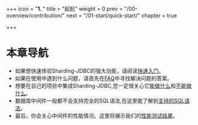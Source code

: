 +++
icon = "<b>1. </b>"
title = "起航"
weight = 0
prev = "/00-overview/contribution/"
next = "/01-start/quick-start/"
chapter = true

+++

# 本章导航

 - 如果想快速体验Sharding-JDBC的强大功能，请阅读[快速入门](/01-start/quick-start/)。
 - 如果在使用中遇到什么问题，请首先在[FAQ](/01-start/faq/)中寻找解决问题的答案。
 - 想要在自己的项目中集成Sharding-JDBC,您一定很关心它[能做什么](/01-start/features)和[不能做什么](/01-start/limitations/)。
 - 数据库中间件一般都不会支持完全的SQL语法,在这里能了解到[支持的SQL语法](/01-start/sql-supported/)。
 - 最后，你会关心中间件的性能情况。这里将展示我们的[性能测试结果](/01-start/stress-test/)。
